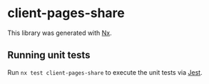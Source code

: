 # client-pages-share

This library was generated with [Nx](https://nx.dev).

## Running unit tests

Run `nx test client-pages-share` to execute the unit tests via [Jest](https://jestjs.io).

